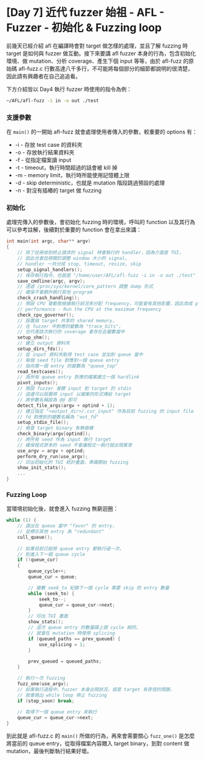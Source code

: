 # [Day 7] 近代 fuzzer 始祖 - AFL - Fuzzer - 初始化 & Fuzzing loop



前幾天已經介紹 afl 在編譯時會對 target 做怎樣的處理，並且了解 fuzzing 時 target 是如何與 fuzzer 做互動。接下來要講 afl fuzzer 本身的行為，包含初始化環境、做 mutation、分析 coverage、產生下個 input 等等，由於 afl-fuzz 的原始碼 afl-fuzz.c 行數高達八千多行，不可能將每個部分的細節都說明的很清楚，因此請有興趣者在自己追追看。

下方介紹皆以 Day4 執行 fuzzer 時使用的指令為例：

```bash
~/AFL/afl-fuzz -i in -o out ./test
```



### 支援參數

在 `main()` 的一開始 afl-fuzz 就會處理使用者傳入的參數，較重要的 options 有：

- -i - 存放 test case 的資料夾
- -o - 存放執行結果資料夾
- -f - 從指定檔案讀 input
- -t - timeout，執行時間超過的話會被 kill 掉
- -m - memory limit，執行時所能使用記憶體上限
- -d - skip deterministic，也就是 mutation 階段跳過預設的處理
- -n - 對沒有插樁的 target 做 fuzzing



### 初始化

處理完傳入的參數後，會初始化 fuzzing 時的環境，呼叫的 function 以及其行為可以參考註解，後續對於重要的 function 會在拿出來講：

```c
int main(int argc, char** argv)
{
    // 除了註冊收到終止請求的 signal 時會執行的 handler，因為介面是 TUI，
	// 因此也會註冊關於調整 window 大小的 signal。
    // handler 一共分成 stop, timeout, resize, skip
    setup_signal_handlers();
    // 保存執行指令，也就是 "/home/user/AFL/afl-fuzz -i in -o out ./test"
    save_cmdline(argc, argv);
    // 透過 /proc/sys/kernel/core_pattern 調整 dump 形式
    // 確保不會額外執行其他 program
    check_crash_handling();
    // 預設 CPU 會動態根據執行狀況來分配 frequency，可能會有其他影響，因此改成 performance
    // performance - Run the CPU at the maximum frequency
    check_cpu_governor();
    // 設置與 target 共享的 shared memory，
    // 在 fuzzer 中對應的變數為 "trace_bits"，
    // 也代表該次執行的 coverage 會存在此變數當中
    setup_shm();
    // 建立 output 資料夾
    setup_dirs_fds();
    // 從 input 資料夾取得 test case 並加到 queue 當中
    // 每個 seed file 對應到一個 queue entry
    // 指向第一個 entry 的變數為 "queue_top"
    read_testcases();
    // 為所有 queue entry 對應的檔案建立一個 hardlink
    pivot_inputs();
    // 預設 fuzzer 會餵 input 到 target 的 stdin
    // 這邊可以設置將 input 以檔案的形式傳給 target
    // 將參數名稱設為 @@ 即可
    detect_file_args(argv + optind + 1);
    // 建立指定 "<output_dir>/.cur_input" 作為目前 fuzzing 的 input file
    // fd 對應到的變數名稱為 "out_fd"
    setup_stdio_file();
    // 檢查 target binary 有無插樁
    check_binary(argv[optind]);
	// 將所有 seed 作為 input 執行 target
    // 確保程式原本的 seed 不會讓程式一執行就出現異常
    use_argv = argv + optind;
    perform_dry_run(use_argv);
    // 印出初始化的 TUI 統計畫面，準備開始 fuzzing
    show_init_stats();
    ...
}
```



### Fuzzing Loop

當環境初始化後，就會進入 fuzzing 無窮迴圈：

```c
while (1) {
    // 選出在 queue 當中 "favor" 的 entry，
    // 並標示其他 entry 為 "redundant"
    cull_queue();
    
    // 如果目前已經將 queue entry 都執行過一次，
    // 則進入下一個 queue cycle
    if (!queue_cur)
    {
        queue_cycle++;
        queue_cur = queue;

        // 變數 seek_to 紀錄下一個 cycle 需要 skip 的 entry 數量
        while (seek_to) {
            seek_to--;
            queue_cur = queue_cur->next;
        }
        // 印出 TUI 畫面
        show_stats();
        // 這次 queue entry 的數量跟上個 cycle 相同，
        // 就會在 mutation 時使用 splicing
        if (queued_paths == prev_queued) {
            use_splicing = 1;
        }
        
        prev_queued = queued_paths;
    }

   	// 執行一次 fuzzing
    fuzz_one(use_argv);
    // 如果執行過程中，fuzzer 本身出現狀況，或是 target 有奇怪的問題，
    // 就會跳出 while loop 停止 fuzzing
    if (stop_soon) break;
    
    // 取得下一個 queue entry 來執行
    queue_cur = queue_cur->next;
}
```

到此就是 afl-fuzz.c 的 `main()` 所做的行為，再來會需要關心 `fuzz_one()` 是怎麼將當前的 queue entry，從取得檔案內容餵入 target binary，到對 content 做 mutation，最後判斷執行結果好壞。






